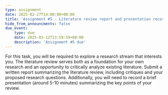 ```yaml
---
type: assignment
date: 2025-02-27T14:00:00+08:00
title: 'Assignment #5 - Literature review report and presentation record'
hide_from_announcments: false
due_event: 
    type: due
    date: 2025-03-12T23:59:59+08:00
    description: 'Assignment #5 due'
---
```

For this task, you will be required to explore a research stream that interests you. The literature review serves both as a foundation for your own research and an opportunity to critically analyze existing literature. Submit a written report summarizing the literature review, including critiques and your proposed research questions. Additionally, you will need to record a brief presentation (around 5-10 minutes) summarizing the key points of your review.